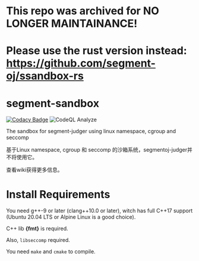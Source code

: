 # This repo was archived for NO LONGER MAINTAINANCE!
# Please use the rust version instead: https://github.com/segment-oj/ssandbox-rs

# segment-sandbox

[![Codacy Badge](https://api.codacy.com/project/badge/Grade/0798b606d4be40c59daf03cb69433b75)](https://app.codacy.com/gh/segment-oj/segment-sandbox?utm_source=github.com&utm_medium=referral&utm_content=segment-oj/segment-sandbox&utm_campaign=Badge_Grade_Settings)
![CodeQL Analyze](https://github.com/segment-oj/segment-sandbox/workflows/CodeQL%20Analyze/badge.svg)

The sandbox for segment-judger using linux namespace, cgroup and seccomp

基于Linux namespace, cgroup 和 seccomp 的沙箱系统，segmentoj-judger并不将使用它。

查看wiki获得更多信息。

# Install Requirements
You need g++-9 or later (clang++10.0 or later), witch has full C++17 support (Ubuntu 20.04 LTS or Alpine Linux is a good choice).

C++ lib **{fmt}** is required.

Also, `libseccomp` required. 

You need `make` and `cmake` to compile.
